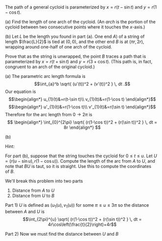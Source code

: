 The path of a general cycloid is parameterized by $x = r(t - \sin t)$ and $y = r(1 - \cos t).$

(a) Find the length of one arch of the cycloid. (An _arch_ is the portion of the cycloid between two consecutive points where it touches the $x$-axis.)  
  
(b) Let $L$ be the length you found in part (a). One end $A$) of a string of length $\frac{L}{2}$ is tied at $(0,0),$ and the other end $B$ is at $(\pi r,2r),$ wrapping around one-half of one arch of the cycloid.  
  
Prove that as the string is unwrapped, the point $B$ traces a path that is parameterized by $x = r(t + \sin t)$ and $y = r(3 + \cos t).$ (This path is, in fact, congruent to an arch of the original cycloid.)  

(a)
The parametric arc length formula is $$\int_{a}^b \sqrt{ (u'(t))^2 + (v'(t))^2 } \, dt .$$
Our equation is 
$$\begin{align*}
u_{1}(t)&=r(t-\sin t)\\
v_{1}(t)&=r(1-\cos t)
\end{align*}$$$$\begin{align*}
u'_{1}(t)&=r(1-\cos t)\\
v'_{1}(t)&=r(\sin t)
\end{align*}$$
Therefore for the arc length from $0 \to 2\pi$ is
$$
\begin{align*}
\int_{0}^{2\pi} \sqrt{ (r(1-\cos t))^2 + (r(\sin t))^2 } \, dt = 8r
\end{align*}
$$

(b)

Hint:

For part (b), suppose that the string touches the cycloid for $0 \le t \le u.$ Let $U = (r(u - \sin u), r(1 - \cos u)).$ Compute the length of the arc from $A$ to $U,$ and note that $BU$ is taut, so it is straight. Use this to compute the coordinates of $B$.

We'll break this problem into two parts 
1) Distance from $A$ to $U$
2) Distance from $U$ to $B$

Part 1)
$U$ is defined as $(u_{1}(u), v_{1}(u))$ for some $\pi \le u \le 3\pi$ so the distance between $A$ and $U$ is
$$\int_{2\pi}^{u} \sqrt{ (r(1-\cos t))^2 + (r(\sin t))^2 } \, dt = 4r\cos\left(\frac{t}{2}\right)+4r$$

Part 2)
Now we must find the distance between $U$ and $B$ 